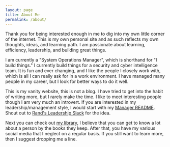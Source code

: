 ```yaml
---
layout: page
title: About Me
permalink: /about/
---
```


Thank you for being interested enough in me to dig into my own little corner of the internet. This is my own personal site and as such reflects my own thoughts, ideas, and learning path. I am passionate about learning, efficiency, leadership, and building great things.

I am currently a "System Operations Manager", which is shorthand for "I build things." I currently build things for a security and cyber intelligence team. It is fun and ever changing, and I like the people I closely work with, which is all I can really ask for in a work environment. I have managed many people in my career, but I look for better ways to do it well.

This is my vanity website, this is not a blog. I have tried to get into the habit of writing more, but I rarely make the time. I like to meet interesting people though I am very much an introvert. If you are interested in my leadership/management style, I would start with my [Manager README](../README). Shout out to [Rand's Leadership Slack](http://randsinrepose.com/welcome-to-rands-leadership-slack/) for the idea.

Next you can check out [my library](https://www.goodreads.com/user/show/2784493-j-a), I believe that you can get to know a lot about a person by the books they keep. After that, you have my various social media that I neglect on a regular basis. If you still want to learn more, then I suggest dropping me a line.
